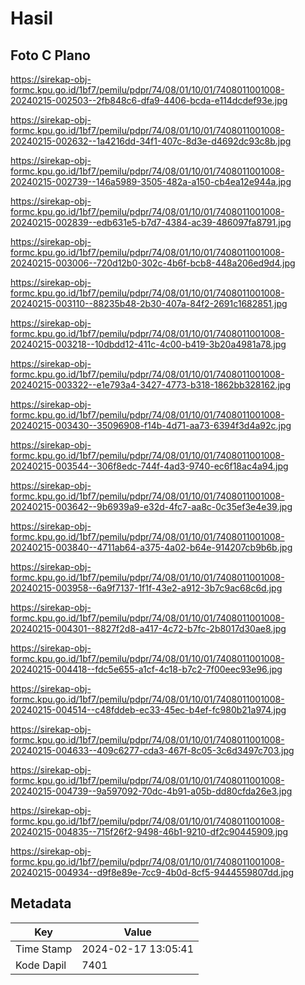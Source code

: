 # Hasil

## Foto C Plano

https://sirekap-obj-formc.kpu.go.id/1bf7/pemilu/pdpr/74/08/01/10/01/7408011001008-20240215-002503--2fb848c6-dfa9-4406-bcda-e114dcdef93e.jpg

https://sirekap-obj-formc.kpu.go.id/1bf7/pemilu/pdpr/74/08/01/10/01/7408011001008-20240215-002632--1a4216dd-34f1-407c-8d3e-d4692dc93c8b.jpg

https://sirekap-obj-formc.kpu.go.id/1bf7/pemilu/pdpr/74/08/01/10/01/7408011001008-20240215-002739--146a5989-3505-482a-a150-cb4ea12e944a.jpg

https://sirekap-obj-formc.kpu.go.id/1bf7/pemilu/pdpr/74/08/01/10/01/7408011001008-20240215-002839--edb631e5-b7d7-4384-ac39-486097fa8791.jpg

https://sirekap-obj-formc.kpu.go.id/1bf7/pemilu/pdpr/74/08/01/10/01/7408011001008-20240215-003006--720d12b0-302c-4b6f-bcb8-448a206ed9d4.jpg

https://sirekap-obj-formc.kpu.go.id/1bf7/pemilu/pdpr/74/08/01/10/01/7408011001008-20240215-003110--88235b48-2b30-407a-84f2-2691c1682851.jpg

https://sirekap-obj-formc.kpu.go.id/1bf7/pemilu/pdpr/74/08/01/10/01/7408011001008-20240215-003218--10dbdd12-411c-4c00-b419-3b20a4981a78.jpg

https://sirekap-obj-formc.kpu.go.id/1bf7/pemilu/pdpr/74/08/01/10/01/7408011001008-20240215-003322--e1e793a4-3427-4773-b318-1862bb328162.jpg

https://sirekap-obj-formc.kpu.go.id/1bf7/pemilu/pdpr/74/08/01/10/01/7408011001008-20240215-003430--35096908-f14b-4d71-aa73-6394f3d4a92c.jpg

https://sirekap-obj-formc.kpu.go.id/1bf7/pemilu/pdpr/74/08/01/10/01/7408011001008-20240215-003544--306f8edc-744f-4ad3-9740-ec6f18ac4a94.jpg

https://sirekap-obj-formc.kpu.go.id/1bf7/pemilu/pdpr/74/08/01/10/01/7408011001008-20240215-003642--9b6939a9-e32d-4fc7-aa8c-0c35ef3e4e39.jpg

https://sirekap-obj-formc.kpu.go.id/1bf7/pemilu/pdpr/74/08/01/10/01/7408011001008-20240215-003840--4711ab64-a375-4a02-b64e-914207cb9b6b.jpg

https://sirekap-obj-formc.kpu.go.id/1bf7/pemilu/pdpr/74/08/01/10/01/7408011001008-20240215-003958--6a9f7137-1f1f-43e2-a912-3b7c9ac68c6d.jpg

https://sirekap-obj-formc.kpu.go.id/1bf7/pemilu/pdpr/74/08/01/10/01/7408011001008-20240215-004301--8827f2d8-a417-4c72-b7fc-2b8017d30ae8.jpg

https://sirekap-obj-formc.kpu.go.id/1bf7/pemilu/pdpr/74/08/01/10/01/7408011001008-20240215-004418--fdc5e655-a1cf-4c18-b7c2-7f00eec93e96.jpg

https://sirekap-obj-formc.kpu.go.id/1bf7/pemilu/pdpr/74/08/01/10/01/7408011001008-20240215-004514--c48fddeb-ec33-45ec-b4ef-fc980b21a974.jpg

https://sirekap-obj-formc.kpu.go.id/1bf7/pemilu/pdpr/74/08/01/10/01/7408011001008-20240215-004633--409c6277-cda3-467f-8c05-3c6d3497c703.jpg

https://sirekap-obj-formc.kpu.go.id/1bf7/pemilu/pdpr/74/08/01/10/01/7408011001008-20240215-004739--9a597092-70dc-4b91-a05b-dd80cfda26e3.jpg

https://sirekap-obj-formc.kpu.go.id/1bf7/pemilu/pdpr/74/08/01/10/01/7408011001008-20240215-004835--715f26f2-9498-46b1-9210-df2c90445909.jpg

https://sirekap-obj-formc.kpu.go.id/1bf7/pemilu/pdpr/74/08/01/10/01/7408011001008-20240215-004934--d9f8e89e-7cc9-4b0d-8cf5-9444559807dd.jpg


## Metadata

| Key        | Value               |
| ---------- | ------------------- |
| Time Stamp | 2024-02-17 13:05:41 |
| Kode Dapil | 7401                |



